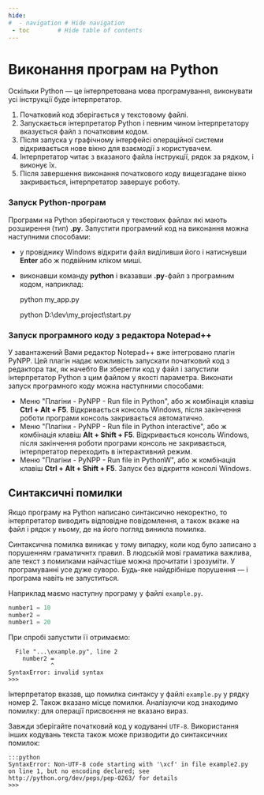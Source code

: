 ```yaml
---
hide:
#  - navigation # Hide navigation
 - toc        # Hide table of contents
---
```


# Виконання програм на Python

Оскільки Python — це інтерпретована мова програмування, виконувати усі інструкції буде інтерпретатор. 

1. Початковий код зберігається у текстовому файлі.
1. Запускається інтерпретатор Python і певним чином інтерпретатору вказується файл з початковим кодом.
1. Після запуска у графічному інтерфейсі операційної системи відкривається нове вікно для взаємодії з користувачем.
1. Інтерпретатор читає з вказаного файла інструкції, рядок за рядком, і виконує їх.
1. Після завершення виконання початкового коду вищезгадане вікно закривається, інтерпретатор завершує роботу.


### Запуск Python-програм
Програми на Python зберігаються у текстових файлах які мають розширення (тип) **.py**.
Запустити програмний код на виконання можна наступними способами:

- у провіднику Windows відкрити файл виділивши його і натиснувши **Enter** або ж подвійним кліком миші.
- виконавши команду **python** і вказавши **.py**-файл з програмним кодом, наприклад:

	python my_app.py
	
	python D:\dev\my_project\start.py

### Запуск програмного коду з редактора Notepad++
У завантажений Вами редактор Notepad++ вже інтегровано плагін PyNPP. Цей плагін надає можливість запускати початковий код з редактора так, як начебто Ви зберегли код у файл і запустили інтерпретатор Python з цим файлом у якості параметра.
Виконати запуск програмного коду можна наступними способами:

- Меню "Плагіни - PyNPP - Run file in Python", або ж комбінація клавіш **Ctrl + Alt + F5**. Відкривається консоль Windows, після закінчення роботи програми консоль закривається автоматично.
- Меню "Плагіни - PyNPP - Run file in Python interactive", або ж комбінація клавіш **Alt + Shift + F5**. Відкривається консоль Windows, після закінчення роботи програми консоль не закривається, інтерпретатор переходить в інтерактивний режим.
- Меню "Плагіни - PyNPP - Run file in PythonW", або ж комбінація клавіш **Ctrl + Alt + Shift + F5**. Запуск без відкриття консолі Windows.

## Синтаксичні помилки

Якщо програму на Python написано синтаксично некоректно, 
то інтерпретатор виводить відповідне повідомлення, 
а також вкаже на файл і рядок у ньому, 
де на його погляд виникла помилка. 

Синтаксична помилка виникає у тому випадку, 
коли код було записано з порушенням граматичнтх правил. 
В людській мові граматика важлива, але текст з помилками найчастіше можна прочитати і зрозуміти. 
У програмуванні усе дуже суворо. 
Будь-яке найдрібніше порушення — і програма навіть не запуститься. 

Наприклад маємо наступну програму у файлі `example.py`.

```python
number1 = 10
number2 =
number1 = 20
```
	
При спробі запустити її отримаємо:

	  File "...\example.py", line 2
		number2 =
				^
	SyntaxError: invalid syntax
	>>>

Інтерпретатор вказав, що помилка синтаксу у файлі `example.py` у рядку номер 2. 
Також вказано місце помилки. 
Аналізуючи код знаходимо помилку: для операції присвоєння не вказано вираз. 

Завжди зберігайте початковий код у кодуванні `UTF-8`. 
Використання інших кодувань текста також може призводити до синтаксичних помилок:

	:::python
	SyntaxError: Non-UTF-8 code starting with '\xcf' in file example2.py on line 1, but no encoding declared; see http://python.org/dev/peps/pep-0263/ for details
	>>>
	
	
